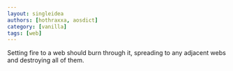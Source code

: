 ```yaml
---
layout: singleidea
authors: [hothraxxa, aosdict]
category: [vanilla]
tags: [web]
---
```

Setting fire to a web should burn through it, spreading to any adjacent webs and destroying all of them.
